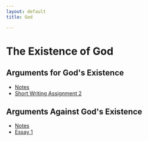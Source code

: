 ```yaml
---
layout: default
title: God

---
```


# The Existence of God

## Arguments for God's Existence
+ [Notes](Handout1)
+ [Short Writing Assignment 2](SW2)

## Arguments Against God's Existence

+ [Notes](Handout2)
+ [Essay 1](Essay1)